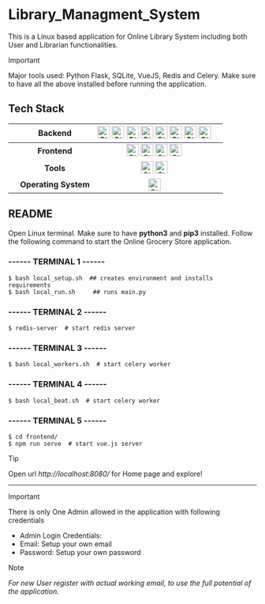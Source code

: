 # Library_Managment_System
This is a Linux based application for Online Library System including both User and Librarian functionalities. 

> [!IMPORTANT]
> Major tools used: Python Flask, SQLite, VueJS, Redis and Celery. Make sure to have all the above installed before running the application.

## Tech Stack
||**Backend**| <img alt="Static Badge" src="https://img.shields.io/badge/Python-blue?style=plastic&logo=python&logoColor=yellow" height="25"> <img alt="Static Badge" src="https://img.shields.io/badge/SQLite_3-brightgreen?style=plastic&logo=sqlite&logoColor=white" height="25"> <img alt="Static Badge" src="https://img.shields.io/badge/SQLAlchemy-%23eb3a1f?style=plastic&logo=SQLAlchemy&logoColor=black" height="25"> <img alt="Static Badge" src="https://img.shields.io/badge/Flask-white?style=plastic&logo=flask&logoColor=black" height="25"> <img alt="Static Badge" src="https://img.shields.io/badge/Flask_Security_too-black?style=plastic&logo=flask&logoColor=white" height="25"> <img alt="Static Badge" src="https://img.shields.io/badge/Redis-red?style=plastic&logo=redis&logoColor=white" height="25"> <img alt="Static Badge" src="https://img.shields.io/badge/REST_API-%23f4f8af?style=plastic&logo=academia&logoColor=purple" height="25"> <img alt="Static Badge" src="https://img.shields.io/badge/Celery-brightgreen?style=plastic&logo=celery&logoColor=black" height="25"> ||
|------|:-------:|:-----------------------------------------------------------------------------------------------------------------------:|-----|
||**Frontend**| <img alt="Static Badge" src="https://img.shields.io/badge/NPM-magenta?style=plastic&logo=npm&logoColor=white" height="25"> <img alt="Static Badge" src="https://img.shields.io/badge/Javascript-yellow?style=plastic&logo=Javascript&logoColor=black" height="25"> <img alt="Static Badge" src="https://img.shields.io/badge/HTML5-orange?style=plastic&logo=HTML5&logoColor=white" height="25"> <img alt="Static Badge" src="https://img.shields.io/badge/VueJS-grey?style=plastic&logo=vue.js&logoColor=green" height="25"> ||
||**Tools**| <img alt="Static Badge" src="https://img.shields.io/badge/Git-%23ae1710?style=plastic&logo=git&logoColor=white" height="25"> <img alt="Static Badge" src="https://img.shields.io/badge/Postman-white?style=plastic&logo=postman&logoColor=red" height="25"> ||
||**Operating System**|<img alt="Static Badge" src="https://img.shields.io/badge/Linux-purple?style=plastic&logo=linux&logoColor=black" height="25"> ||

## README 

Open Linux terminal. Make sure to have __python3__ and __pip3__ installed. Follow the following command to 
start the Online Grocery Store application.

### ------ TERMINAL 1 ------
```
$ bash local_setup.sh  ## creates environment and installs requirements 
$ bash local_run.sh		## runs main.py
```

### ------ TERMINAL 2 ------
``` 
$ redis-server  # start redis server
```

### ------ TERMINAL 3 ------
``` 
$ bash local_workers.sh  # start celery worker
```

### ------ TERMINAL 4 ------
``` 
$ bash local_beat.sh  # start celery worker
```

### ------ TERMINAL 5 ------
```
$ cd frontend/
$ npm run serve  # start vue.js server
```
> [!TIP]
> Open url *http://localhost:8080/* for Home page and explore!
---------------------------------------------------
> [!IMPORTANT]
>There is only One Admin allowed in the application with following credentials
>- Admin Login Credentials:
>- Email: Setup your own email
>- Password: Setup your own password 

> [!NOTE]
> *For new User register with actual working email, to use the full potential of the application.*

